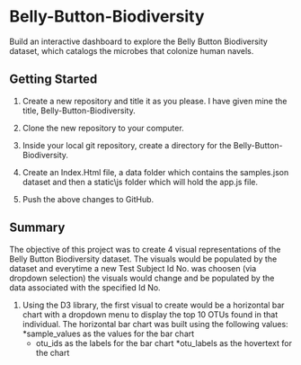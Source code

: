 # Belly-Button-Biodiversity
Build an interactive dashboard to explore the Belly Button Biodiversity dataset, which catalogs the microbes that colonize human navels.

## Getting Started
1. Create a new repository and title it as you please. I have given mine the title, Belly-Button-Biodiversity.

1. Clone the new repository to your computer.

1. Inside your local git repository, create a directory for the Belly-Button-Biodiversity.

1. Create an Index.Html file, a data folder which contains the samples.json dataset and then a static\js folder which will hold the app.js file.

1. Push the above changes to GitHub.

## Summary
The objective of this project was to create 4 visual representations of the Belly Button Biodiversity dataset. The visuals would be populated by the dataset and everytime a new Test Subject Id No. was choosen (via dropdown selection) the visuals would change and be populated by the data associated with the specified Id No.

1. Using the D3 library, the first visual to create would be a horizontal bar chart with a dropdown menu to display the top 10 OTUs found in that individual. The horizontal bar chart was built using the following values:
    *sample_values as the values for the bar chart
    * otu_ids as the labels for the bar chart
    *otu_labels as the hovertext for the chart
